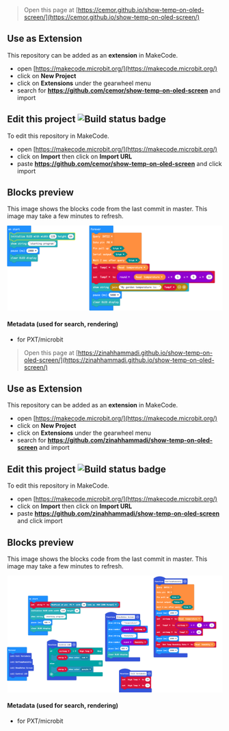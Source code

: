 
> Open this page at [https://cemor.github.io/show-temp-on-oled-screen/](https://cemor.github.io/show-temp-on-oled-screen/)

## Use as Extension

This repository can be added as an **extension** in MakeCode.

* open [https://makecode.microbit.org/](https://makecode.microbit.org/)
* click on **New Project**
* click on **Extensions** under the gearwheel menu
* search for **https://github.com/cemor/show-temp-on-oled-screen** and import

## Edit this project ![Build status badge](https://github.com/cemor/show-temp-on-oled-screen/workflows/MakeCode/badge.svg)

To edit this repository in MakeCode.

* open [https://makecode.microbit.org/](https://makecode.microbit.org/)
* click on **Import** then click on **Import URL**
* paste **https://github.com/cemor/show-temp-on-oled-screen** and click import

## Blocks preview

This image shows the blocks code from the last commit in master.
This image may take a few minutes to refresh.

![A rendered view of the blocks](https://github.com/cemor/show-temp-on-oled-screen/raw/master/.github/makecode/blocks.png)

#### Metadata (used for search, rendering)

* for PXT/microbit
<script src="https://makecode.com/gh-pages-embed.js"></script><script>makeCodeRender("{{ site.makecode.home_url }}", "{{ site.github.owner_name }}/{{ site.github.repository_name }}");</script>



> Open this page at [https://zinahhammadi.github.io/show-temp-on-oled-screen/](https://zinahhammadi.github.io/show-temp-on-oled-screen/)

## Use as Extension

This repository can be added as an **extension** in MakeCode.

* open [https://makecode.microbit.org/](https://makecode.microbit.org/)
* click on **New Project**
* click on **Extensions** under the gearwheel menu
* search for **https://github.com/zinahhammadi/show-temp-on-oled-screen** and import

## Edit this project ![Build status badge](https://github.com/zinahhammadi/show-temp-on-oled-screen/workflows/MakeCode/badge.svg)

To edit this repository in MakeCode.

* open [https://makecode.microbit.org/](https://makecode.microbit.org/)
* click on **Import** then click on **Import URL**
* paste **https://github.com/zinahhammadi/show-temp-on-oled-screen** and click import

## Blocks preview

This image shows the blocks code from the last commit in master.
This image may take a few minutes to refresh.

![A rendered view of the blocks](https://github.com/zinahhammadi/show-temp-on-oled-screen/raw/master/.github/makecode/blocks.png)

#### Metadata (used for search, rendering)

* for PXT/microbit
<script src="https://makecode.com/gh-pages-embed.js"></script><script>makeCodeRender("{{ site.makecode.home_url }}", "{{ site.github.owner_name }}/{{ site.github.repository_name }}");</script>
